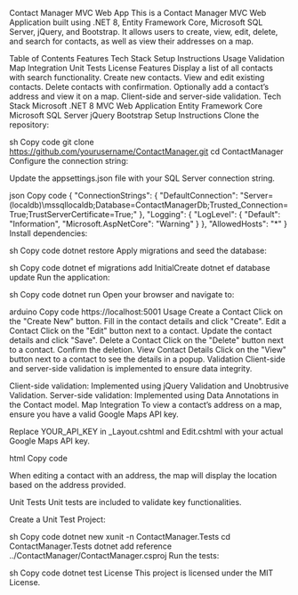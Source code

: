 Contact Manager MVC Web App
This is a Contact Manager MVC Web Application built using .NET 8, Entity Framework Core, Microsoft SQL Server, jQuery, and Bootstrap. It allows users to create, view, edit, delete, and search for contacts, as well as view their addresses on a map.

Table of Contents
Features
Tech Stack
Setup Instructions
Usage
Validation
Map Integration
Unit Tests
License
Features
Display a list of all contacts with search functionality.
Create new contacts.
View and edit existing contacts.
Delete contacts with confirmation.
Optionally add a contact’s address and view it on a map.
Client-side and server-side validation.
Tech Stack
Microsoft .NET 8 MVC Web Application
Entity Framework Core
Microsoft SQL Server
jQuery
Bootstrap
Setup Instructions
Clone the repository:

sh
Copy code
git clone https://github.com/yourusername/ContactManager.git
cd ContactManager
Configure the connection string:

Update the appsettings.json file with your SQL Server connection string.

json
Copy code
{
  "ConnectionStrings": {
    "DefaultConnection": "Server=(localdb)\\mssqllocaldb;Database=ContactManagerDb;Trusted_Connection=True;TrustServerCertificate=True;"
  },
  "Logging": {
    "LogLevel": {
      "Default": "Information",
      "Microsoft.AspNetCore": "Warning"
    }
  },
  "AllowedHosts": "*"
}
Install dependencies:

sh
Copy code
dotnet restore
Apply migrations and seed the database:

sh
Copy code
dotnet ef migrations add InitialCreate
dotnet ef database update
Run the application:

sh
Copy code
dotnet run
Open your browser and navigate to:

arduino
Copy code
https://localhost:5001
Usage
Create a Contact
Click on the "Create New" button.
Fill in the contact details and click "Create".
Edit a Contact
Click on the "Edit" button next to a contact.
Update the contact details and click "Save".
Delete a Contact
Click on the "Delete" button next to a contact.
Confirm the deletion.
View Contact Details
Click on the "View" button next to a contact to see the details in a popup.
Validation
Client-side and server-side validation is implemented to ensure data integrity.

Client-side validation: Implemented using jQuery Validation and Unobtrusive Validation.
Server-side validation: Implemented using Data Annotations in the Contact model.
Map Integration
To view a contact’s address on a map, ensure you have a valid Google Maps API key.

Replace YOUR_API_KEY in _Layout.cshtml and Edit.cshtml with your actual Google Maps API key.

html
Copy code
<script src="https://maps.googleapis.com/maps/api/js?key=YOUR_API_KEY&callback=initMap" async defer></script>
When editing a contact with an address, the map will display the location based on the address provided.

Unit Tests
Unit tests are included to validate key functionalities.

Create a Unit Test Project:

sh
Copy code
dotnet new xunit -n ContactManager.Tests
cd ContactManager.Tests
dotnet add reference ../ContactManager/ContactManager.csproj
Run the tests:

sh
Copy code
dotnet test
License
This project is licensed under the MIT License.
